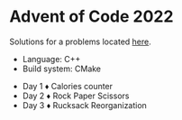 # Advent of Code 2022

Solutions for a problems located [here](https://adventofcode.com/2022).

+ Language: C++
+ Build system: CMake

- Day 1 ♦ Calories counter
- Day 2 ♦ Rock Paper Scissors
- Day 3 ♦ Rucksack Reorganization
